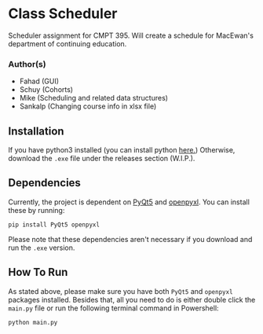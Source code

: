 # Class Scheduler
Scheduler assignment for CMPT 395. Will create a schedule for MacEwan's department of continuing education.

### Author(s)
 - Fahad (GUI)
 - Schuy (Cohorts)
 - Mike (Scheduling and related data structures)
 - Sankalp (Changing course info in xlsx file)
 
 ## Installation
 If you have python3 installed (you can install python [here.](https://www.python.org/downloads/)\) Otherwise, download the `.exe` file under the releases section (W.I.P.).
 
 ## Dependencies
 Currently, the project is dependent on [PyQt5](https://pypi.org/project/PyQt5/) and [openpyxl](https://pypi.org/project/openpyxl/)\. You can install these by running:
 ```
 pip install PyQt5 openpyxl
 ```
 Please note that these dependencies aren't necessary if you download and run the `.exe` version.
 
 ## How To Run
 As stated above, please make sure you have both `PyQt5` and `openpyxl` packages installed. Besides that, all you need to do is either double click the `main.py` file or run the following terminal command in Powershell:
 ```
 python main.py
 ```
